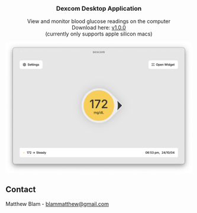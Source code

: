 <a name="readme-top"></a>

<!-- PROJECT LOGO -->
<br />
<div align="center">
  <!--<a href="https://github.com/MatthewBlam/codengraver">
    <img src="logo/Lotion.png" alt="Logo" width="80" height="80">
  </a>-->

<h3 align="center">Dexcom Desktop Application</h3>

  <p align="center">
    View and monitor blood glucose readings on the computer
    <br />
    Download here: <a href="https://github.com/MatthewBlam/Dexcom-Desktop-Application/releases/tag/v1.0.0">v1.0.0</a>
    <br /> (currently only supports apple silicon macs)
  </p>
</div>

[![DexcomDesktopApplication Image][app-image]](https://github.com/MatthewBlam/Dexcom-Desktop-Application)

<!-- CONTACT -->

## Contact

Matthew Blam - blammatthew@gmail.com

<!-- MARKDOWN LINKS & IMAGES -->
<!-- https://www.markdownguide.org/basic-syntax/#reference-style-links -->

[app-image]: dexcom_app.png
